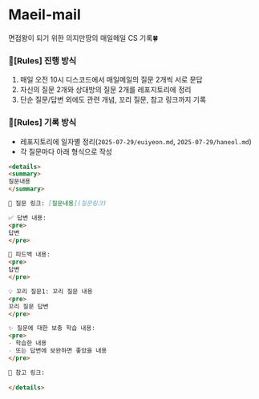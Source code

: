 # Maeil-mail
면접왕이 되기 위한 의지만땅의 매일메일 CS 기록🍀

### 🌼[Rules] 진행 방식
1. 매일 오전 10시 디스코드에서 매일메일의 질문 2개씩 서로 문답
2. 자신의 질문 2개와 상대방의 질문 2개를 레포지토리에 정리
3. 단순 질문/답변 외에도 관련 개념, 꼬리 질문, 참고 링크까지 기록

### 🌼[Rules] 기록 방식
- 레포지토리에 일자별 정리(`2025-07-29/euiyeon.md`, `2025-07-29/haneol.md`)
- 각 질문마다 아래 형식으로 작성
  
```md
<details>
<summary> 
질문내용
</summary>

🔗 질문 링크: [질문내용](질문링크)

✅ 답변 내용:
<pre>
답변
</pre>

📝 피드백 내용:
<pre>
답변
</pre>

💡 꼬리 질문1: 꼬리 질문 내용
<pre>
꼬리 질문 답변
</pre>

✨ 질문에 대한 보충 학습 내용:
<pre>
- 학습한 내용
- 또는 답변에 보완하면 좋았을 내용
</pre>

👀 참고 링크:
  
</details>
```
